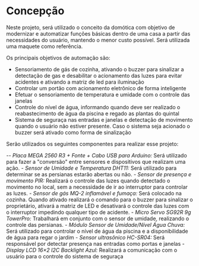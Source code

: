 
# Concepção

Neste projeto, será utilizado o conceito da domótica com objetivo de modernizar e automatizar funções básicas dentro de uma casa a partir das necessidades do usuário, mantendo o menor custo possível. Será utilizada uma maquete como referência.

Os principais objetivos de automação são:

- Sensoriamento de gás de cozinha, ativando o buzzer para sinalizar a detectação de gas e desabilitar o acionamento das luzes para evitar acidentes e ativando a matriz de led para iluminação
- Controlar um portão com acionamento eletrônico de forma inteligente
- Efetuar o sensoriamento de temperatura e umidade com o controle das janelas
- Controle do nível de água, informando quando deve ser realizado o reabastecimento de água da piscina e regado as plantas do quintal
- Sistema de seguraça nas entradas e janelas e detectação de movimento quando o usuário não estiver presente. Caso o sistema seja acionado o buzzer será ativado como forma de sinalização

Serão utilizados os seguintes componentes para realizar esse projeto:

*-- Placa MEGA 2560 R3 + Fonte + Cabo USB para Arduino:*
Será utilizado para fazer a "conversão" entre sensores e dispositivos que realizam uma ação.
*- Sensor de Umidade e Temperatura DHT11:*
Será utilizado para determinar se as persianas estarão abertas ou não.
*- Sensor de presença e movimento PIR:*
Realizará o controle das luzes quando detectado o movimento no local, sem a necessidade de ir ao interruptor para controlar as luzes.
*- Sensor de gás MQ-2 inflamável e fumaça:*
Será colocado na cozinha. Quando ativado realizará o comando para o buzzer para sinalizar o proprietário, ativará a matriz de LED e desativará o controle das luzes com o interruptor impedindo qualquer tipo de acidente.
*- Micro Servo SG92R 9g TowerPro:*
Trabalhará em conjunto com o sensor de umidade, realizando o controle das persianas.
*- Módulo Sensor de Umidade/Nível Água Chuva:*
Será utilizado para controlar o nível de água da piscina e a disponibilidade de água para regar o jardim
*- Sensor ultrasônico HC-SR04:*
Será responsável por detectar presença nas entradas como portas e janelas
*- Display LCD 16×2 I2C Backlight Azul:*
Realizará a comunicação com o usuário para o controle do sistema de seguraça


